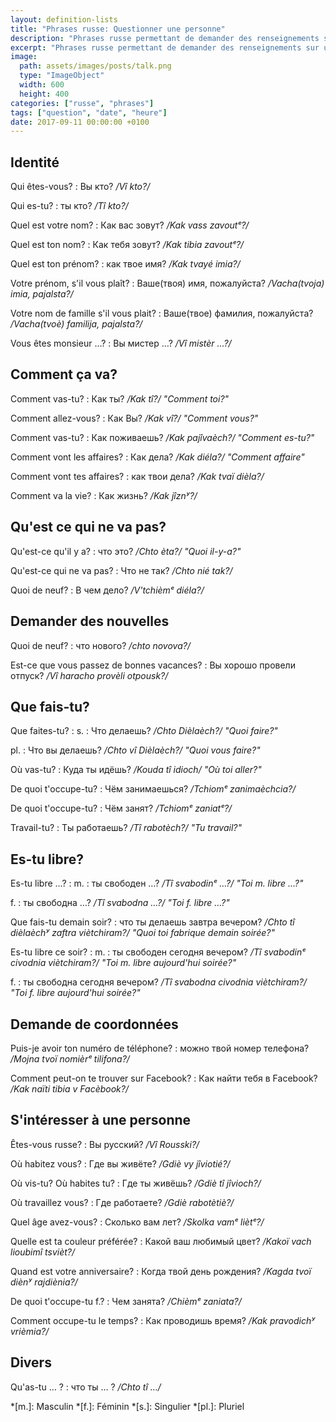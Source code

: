 ```yaml
---
layout: definition-lists
title: "Phrases russe: Questionner une personne"
description: "Phrases russe permettant de demander des renseignements sur une personne."
excerpt: "Phrases russe permettant de demander des renseignements sur une personne"
image:
  path: assets/images/posts/talk.png
  type: "ImageObject"
  width: 600
  height: 400
categories: ["russe", "phrases"]
tags: ["question", "date", "heure"]
date: 2017-09-11 00:00:00 +0100
---
```


## Identité

Qui êtes-vous?
: Вы кто?
*/Vî kto?/*

Qui es-tu?
: ты кто?
*/Tî kto?/*

Quel est votre nom?
: Как вас зовут?
*/Kak vass zavoutᵉ?/*

Quel est ton nom?
: Как тебя зовут?
*/Kak tibia zavoutᵉ?/*

Quel est ton prénom?
: как твое имя?
*/Kak tvayé imia?/*

Votre prénom, s'il vous plaît?
: Ваше(твоя) имя, пожалуйста?
*/Vacha(tvoja) imia, pajalsta?/*

Votre nom de famille s'il vous plait?
: Ваше(твое) фамилия, пожалуйста?
*/Vacha(tvoè) familija, pajalsta?/*

Vous êtes monsieur …?
: Вы мистер …?
*/Vî mistèr …?/*


## Comment ça va?

Comment vas-tu?
: Как ты?
*/Kak tî?/ "Comment toi?"*

Comment allez-vous?
: Как Вы?
*/Kak vî?/ "Comment vous?"*

Comment vas-tu?
: Как поживаешь?
*/Kak pajîvaèch?/ "Comment es-tu?"*

Comment vont les affaires?
: Как дела?
*/Kak diéla?/ "Comment affaire"*

Comment vont tes affaires?
: как твои дела?
*/Kak tvaï dièla?/*

Comment va la vie?
: Как жизнь?
*/Kak jîznʸ?/*


## Qu'est ce qui ne va pas?

Qu'est-ce qu'il y a?
: что это?
*/Chto èta?/ "Quoi il-y-a?"*

Qu'est-ce qui ne va pas?
: Что не так?
*/Chto nié tak?/*

Quoi de neuf?
: В чем дело?
*/V'tchièmᵉ diéla?/*


## Demander des nouvelles

Quoi de neuf?
: что нового?
*/chto novova?/*

Est-ce que vous passez de bonnes vacances?
: Вы хорошо провели отпуск?
*/Vî haracho provèli otpousk?/*


## Que fais-tu?

Que faites-tu?
: s.
  : Что делаешь?
  */Chto Dièlaèch?/ "Quoi faire?"*

  pl.
  : Что вы делаешь?
  */Chto vî Dièlaèch?/ "Quoi vous faire?"*


Où vas-tu?
: Куда ты идёшь?
*/Kouda tî idioch/ "Où toi aller?"*

De quoi t'occupe-tu?
: Чём занимаешься?
*/Tchiomᵉ zanimaèchcia?/*

De quoi t'occupe-tu?
: Чём занят?
*/Tchiomᵉ zaniatᵉ?/*

Travail-tu?
: Ты работаешь?
*/Tî rabotèch?/ "Tu travail?"*


## Es-tu libre?

Es-tu libre …?
: m.
  : ты свободен …?
  */Tî svabodinᵉ …?/ "Toi m. libre …?"*

  f.
  : ты свободна …?
  */Tî svabodna …?/ "Toi f. libre …?"*

Que fais-tu demain soir?
: что ты делаешь завтра вечером?
*/Chto tî dièlaèchʸ zaftra viètchiram?/ "Quoi toi fabrique demain soirée?"*

Es-tu libre ce soir?
: m.
  : ты свободен сегодня вечером?
  */Tî svabodinᵉ civodnia viètchiram?/ "Toi m. libre aujourd'hui soirée?"*

  f.
  : ты свободна сегодня вечером?
  */Tî svabodna civodnia viètchiram?/ "Toi f. libre aujourd'hui soirée?"*


## Demande de coordonnées

Puis-je avoir ton numéro de téléphone?
: можно твой номер телефона?
*/Mojna tvoï nomièrᵉ tilifona?/*

Comment peut-on te trouver sur Facebook?
: Как найти тебя в Facebook?
*/Kak naïti tibia v Facèbook?/*


## S'intéresser à une personne

Êtes-vous russe?
: Вы русский?
*/Vî Rousski?/*

Où habitez vous?
: Где вы живёте?
*/Gdiè vy jîviotié?/*

Où vis-tu? Où habites tu?
: Где ты живёшь?
*/Gdiè tî jîvioch?/*

Où travaillez vous?
: Где работаете?
*/Gdiè rabotètiè?/*

Quel âge avez-vous?
: Сколько вaм лeт?
*/Skolka vamᵉ liètᵉ?/*

Quelle est ta couleur préférée?
: Какой ваш любимый цвет?
*/Kakoï vach lioubimî tsvièt?/*

Quand est votre anniversaire?
: Когда твой день рождения?
*/Kagda tvoï diènʸ rajdiènia?/*

De quoi t'occupe-tu f.?
: Чем занята?
*/Chièmᵉ zaniata?/*

Comment occupe-tu le temps?
: Как проводишь время?
*/Kak pravodichʸ vrièmia?/*


## Divers

Qu'as-tu … ?
: что ты … ?
*/Chto tî …/*



*[m.]: Masculin
*[f.]: Féminin
*[s.]: Singulier
*[pl.]: Pluriel
